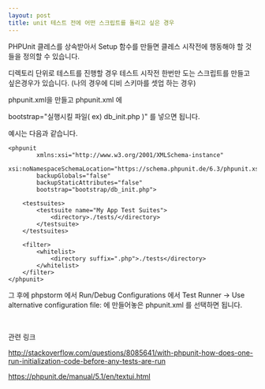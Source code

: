```yaml
---
layout: post
title: unit 테스트 전에 어떤 스크립트를 돌리고 싶은 경우
---
```


PHPUnit 클레스를 상속받아서 Setup 함수를 만들면 클레스 시작전에 행동해야 할 것들을 정의할 수 있습니다.

디렉토리 단위로 테스트를 진행할 경우 테스트 시작전 한번만 도는 스크립트를 만들고 싶은경우가 있습니다. (나의 경우에 디비 스키마를 셋업 하는 경우)

phpunit.xml을 만들고 phpunit.xml 에

bootstrap="실행시킬 파일( ex) db_init.php )"  를 넣으면 됩니다.

예시는 다음과 같습니다.

```
<phpunit
        xmlns:xsi="http://www.w3.org/2001/XMLSchema-instance"
        xsi:noNamespaceSchemaLocation="https://schema.phpunit.de/6.3/phpunit.xsd"
        backupGlobals="false"
        backupStaticAttributes="false"
        bootstrap="bootstrap/db_init.php">

    <testsuites>
        <testsuite name="My App Test Suites">
            <directory>./tests/</directory>
        </testsuite>
    </testsuites>

    <filter>
        <whitelist>
            <directory suffix=".php">./tests</directory>
        </whitelist>
    </filter>
</phpunit>
```

그 후에 phpstorm 에서 Run/Debug Configurations 에서 Test Runner -> Use alternative configuration file: 에 만들어놓은 phpunit.xml 를 선택하면 됩니다.

<br>

관련 링크

http://stackoverflow.com/questions/8085641/with-phpunit-how-does-one-run-initialization-code-before-any-tests-are-run

https://phpunit.de/manual/5.1/en/textui.html